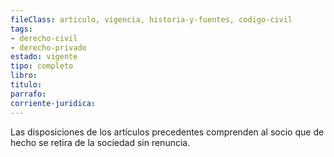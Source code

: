 ```yaml
---
fileClass: articulo, vigencia, historia-y-fuentes, codigo-civil
tags:
- derecho-civil
- derecho-privado
estado: vigente
tipo: completo
libro:
titulo:
parrafo:
corriente-juridica:
---
```

Las disposiciones de los artículos precedentes comprenden al socio que de hecho se retira de la sociedad sin renuncia.